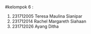 #kelompok 6 :
1. 231712005 Teresa Maulina Sianipar
2. 231712014 Rachel Margareth Siahaan
3. 231712026 Ayang Ditha
